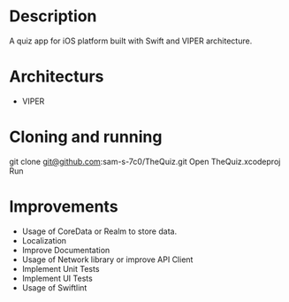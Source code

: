 
# Description
A quiz app for iOS platform built with Swift and VIPER architecture.

# Architecturs
 - VIPER

# Cloning and running

git clone git@github.com:sam-s-7c0/TheQuiz.git
Open TheQuiz.xcodeproj
Run

# Improvements

 - Usage of CoreData or Realm to store data.
 - Localization
 - Improve Documentation
 - Usage of Network library or improve API Client
 - Implement Unit Tests
 - Implement UI Tests
 - Usage of Swiftlint
